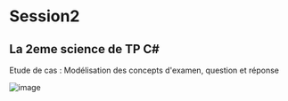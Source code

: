 # Session2
## La 2eme science de TP C#

Etude de cas : Modélisation des concepts d'examen, question et réponse

![image](https://user-images.githubusercontent.com/116503971/203286663-4926c474-d07d-477b-82a4-b3a0916fff99.png)
